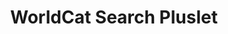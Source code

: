 ---
title: WorldCat Search Pluslet
tags: [pluslets]
keywords: pluslets
last_updated: Dec 2, 2016
summary: 
sidebar: sp4_sidebar
permalink: sp4_pluslet_worldcat_search.html
folder: sp4
---
